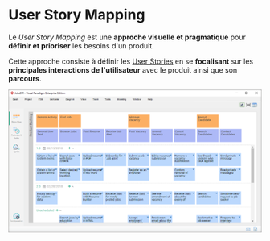 # User Story Mapping

Le _User Story Mapping_ est une **approche visuelle et pragmatique** pour **définir et prioriser** les besoins d'un produit.

Cette approche consiste à définir les [User Stories](../scrum/artefacts/user-story.md) en se **focalisant** sur les **principales interactions de l'utilisateur** avec le produit ainsi que son **parcours**.

![User Story Map \(source: visual-paradigm.com\)](../.gitbook/assets/user-story-map.png)



